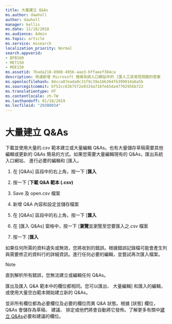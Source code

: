 ```yaml
---
title: 大量建立 Q&As
ms.author: dawholl
author: dawholl
manager: kellis
ms.date: 12/18/2018
ms.audience: Admin
ms.topic: article
ms.service: mssearch
localization_priority: Normal
search.appverid:
- BFB160
- MET150
- MOE150
ms.assetid: 7bada218-8908-4956-aae3-6ffaeef384ca
description: 快速新增 Microsoft 搜尋系統入口網站中的 [匯入工具常見問題的答案
ms.openlocfilehash: 84cca87eada0c31f9c39a16b364fb399014a6a5b
ms.sourcegitcommit: bf52cc63b75f2e0324a716fe65da47702956b722
ms.translationtype: HT
ms.contentlocale: zh-TW
ms.lasthandoff: 01/18/2019
ms.locfileid: "29380034"
---
```

# <a name="bulk-create-qas"></a>大量建立 Q&As

下載並使用大量的.csv 範本建立或大量編輯 Q&As。也有大量儲存草稿需要其他編輯或更新的 Q&As 簡易的方式。如果您需要大量編輯現有的 Q&As，匯出系統入口網站、 進行必要的編輯和 [匯入。
  
1. 在 [Q&As] 區段中的右上角，按一下 [**匯入**
    
2. 按一下 [**下載 Q&A 範本 (.csv)**
    
3. Save 及 open.csv 檔案
    
4. 新增 Q&A 內容和設定並儲存檔案
    
5. 在 [Q&As] 區段中的右上角，按一下 [**匯入**
    
6. 在 [匯入 Q&As] 窗格中，按一下 [**瀏覽**並瀏覽至您要匯入之.csv 檔案 
    
7. 按一下 [**匯入**
    
如果任何所需的資料遺失或無效，您將收到的錯誤。根據錯誤記錄檔可能會產生列與需要修正的資料行的詳細資訊。進行任何必要的編輯，並嘗試再次匯入檔案。
  
> [!NOTE]
> 直到解析所有錯誤，您無法建立或編輯任何 Q&As。 
  
匯出及匯入 Q&A 範本中的欄位都相同。您可以匯出、 大量編輯] 和匯入的編輯，或使用大量空白範本開始建立新的 Q&As。
  
並非所有欄位都為必要欄位及必要的欄位而異 Q&A 狀態。根據 [狀態] 欄位，Q&As 會儲存為草稿、 建議、 排定或他們將會自動將它發佈。了解更多有關中[建立 Q&As](create-qas.md)必要和建議的欄位。

  

